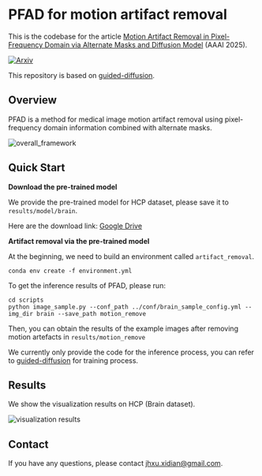# PFAD for motion artifact removal
This is the codebase for the article [Motion Artifact Removal in Pixel-Frequency Domain via Alternate Masks and Diffusion Model](https://arxiv.org/pdf/2412.07590) (AAAI 2025).

[![Arxiv](https://img.shields.io/badge/paper-Arxiv-green)](https://arxiv.org/abs/2412.07590)

This repository is based on [guided-diffusion](https://github.com/openai/guided-diffusion).

## Overview

PFAD is a method for medical image motion artifact removal using pixel-frequency domain information combined with alternate masks.

![overall_framework](./assets/method.png)

## Quick Start

**Download the pre-trained model**

We provide the pre-trained model for HCP dataset, please save it to ```results/model/brain```. 

Here are the download link: 
[Google Drive](https://drive.google.com/file/d/1Hh0wabKmW5CUXpUAS4GcEHZIoYeZq_v-/view?usp=sharing)

**Artifact removal via the pre-trained model**

At the beginning, we need to build an environment called ```artifact_removal```.
```
conda env create -f environment.yml
```
To get the inference results of PFAD, please run:
```
cd scripts
python image_sample.py --conf_path ../conf/brain_sample_config.yml --img_dir brain --save_path motion_remove
```
Then, you can obtain the results of the example images after removing motion artefacts in ```results/motion_remove```

We currently only provide the code for the inference process, you can refer to [guided-diffusion](https://github.com/openai/guided-diffusion) for training process.

## Results

We show the visualization results on HCP (Brain dataset).

![visualization results](./assets/brain.png)

## Contact

If you have any questions, please contact jhxu.xidian@gmail.com.

